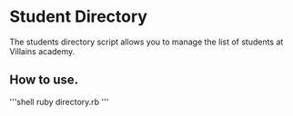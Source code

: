 # Student Directory #

The students directory script allows you to manage the list of students at Villains academy.

## How to use. ##

'''shell
ruby directory.rb
'''
